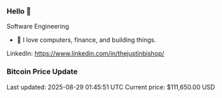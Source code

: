### Hello 🤙  

Software Engineering

- 🔭 I love computers, finance, and building things.
  
LinkedIn: https://www.linkedin.com/in/thejustinbishop/  




































































































































































































































































































































































































































































































































































































































































































































































































































































































































































































































### Bitcoin Price Update
Last updated: 2025-08-29 01:45:51 UTC
Current price: $111,650.00 USD

